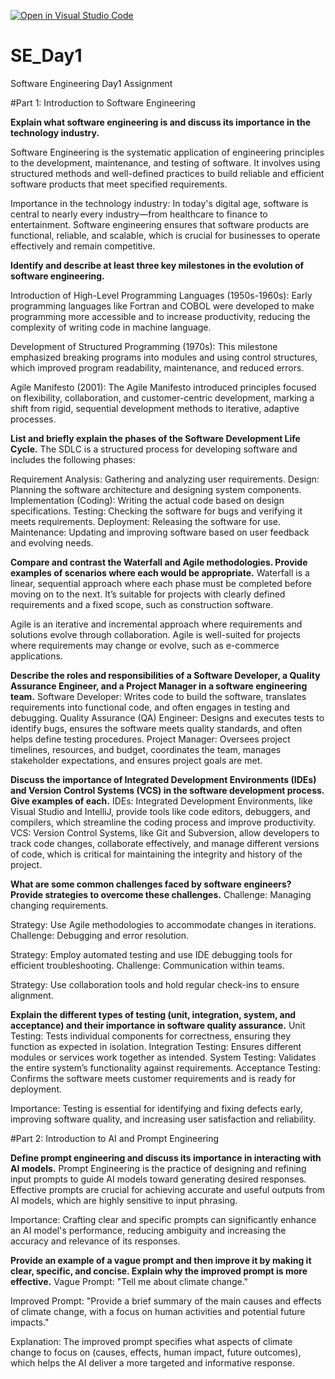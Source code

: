 [![Open in Visual Studio Code](https://classroom.github.com/assets/open-in-vscode-2e0aaae1b6195c2367325f4f02e2d04e9abb55f0b24a779b69b11b9e10269abc.svg)](https://classroom.github.com/online_ide?assignment_repo_id=16958424&assignment_repo_type=AssignmentRepo)
# SE_Day1
Software Engineering Day1 Assignment

#Part 1: Introduction to Software Engineering

**Explain what software engineering is and discuss its importance in the technology industry.**

Software Engineering is the systematic application of engineering principles to the development, maintenance, and testing of software. It involves using structured methods and well-defined practices to build reliable and efficient software products that meet specified requirements.

Importance in the technology industry: In today's digital age, software is central to nearly every industry—from healthcare to finance to entertainment. Software engineering ensures that software products are functional, reliable, and scalable, which is crucial for businesses to operate effectively and remain competitive.

**Identify and describe at least three key milestones in the evolution of software engineering.**

Introduction of High-Level Programming Languages (1950s-1960s): Early programming languages like Fortran and COBOL were developed to make programming more accessible and to increase productivity, reducing the complexity of writing code in machine language.

Development of Structured Programming (1970s): This milestone emphasized breaking programs into modules and using control structures, which improved program readability, maintenance, and reduced errors.

Agile Manifesto (2001): The Agile Manifesto introduced principles focused on flexibility, collaboration, and customer-centric development, marking a shift from rigid, sequential development methods to iterative, adaptive processes.

**List and briefly explain the phases of the Software Development Life Cycle.**
The SDLC is a structured process for developing software and includes the following phases:

Requirement Analysis: Gathering and analyzing user requirements.
Design: Planning the software architecture and designing system components.
Implementation (Coding): Writing the actual code based on design specifications.
Testing: Checking the software for bugs and verifying it meets requirements.
Deployment: Releasing the software for use.
Maintenance: Updating and improving software based on user feedback and evolving needs.


**Compare and contrast the Waterfall and Agile methodologies. Provide examples of scenarios where each would be appropriate.**
Waterfall is a linear, sequential approach where each phase must be completed before moving on to the next. It’s suitable for projects with clearly defined requirements and a fixed scope, such as construction software.

Agile is an iterative and incremental approach where requirements and solutions evolve through collaboration. Agile is well-suited for projects where requirements may change or evolve, such as e-commerce applications.

**Describe the roles and responsibilities of a Software Developer, a Quality Assurance Engineer, and a Project Manager in a software engineering team.**
Software Developer: Writes code to build the software, translates requirements into functional code, and often engages in testing and debugging.
Quality Assurance (QA) Engineer: Designs and executes tests to identify bugs, ensures the software meets quality standards, and often helps define testing procedures.
Project Manager: Oversees project timelines, resources, and budget, coordinates the team, manages stakeholder expectations, and ensures project goals are met.

**Discuss the importance of Integrated Development Environments (IDEs) and Version Control Systems (VCS) in the software development process. Give examples of each.**
IDEs: Integrated Development Environments, like Visual Studio and IntelliJ, provide tools like code editors, debuggers, and compilers, which streamline the coding process and improve productivity.
VCS: Version Control Systems, like Git and Subversion, allow developers to track code changes, collaborate effectively, and manage different versions of code, which is critical for maintaining the integrity and history of the project.

**What are some common challenges faced by software engineers? Provide strategies to overcome these challenges.**
Challenge: Managing changing requirements.

Strategy: Use Agile methodologies to accommodate changes in iterations.
Challenge: Debugging and error resolution.

Strategy: Employ automated testing and use IDE debugging tools for efficient troubleshooting.
Challenge: Communication within teams.

Strategy: Use collaboration tools and hold regular check-ins to ensure alignment.

**Explain the different types of testing (unit, integration, system, and acceptance) and their importance in software quality assurance.**
Unit Testing: Tests individual components for correctness, ensuring they function as expected in isolation.
Integration Testing: Ensures different modules or services work together as intended.
System Testing: Validates the entire system’s functionality against requirements.
Acceptance Testing: Confirms the software meets customer requirements and is ready for deployment.

Importance: Testing is essential for identifying and fixing defects early, improving software quality, and increasing user satisfaction and reliability.


#Part 2: Introduction to AI and Prompt Engineering


**Define prompt engineering and discuss its importance in interacting with AI models.**
Prompt Engineering is the practice of designing and refining input prompts to guide AI models toward generating desired responses. Effective prompts are crucial for achieving accurate and useful outputs from AI models, which are highly sensitive to input phrasing.

Importance: Crafting clear and specific prompts can significantly enhance an AI model's performance, reducing ambiguity and increasing the accuracy and relevance of its responses.


**Provide an example of a vague prompt and then improve it by making it clear, specific, and concise. Explain why the improved prompt is more effective.**
Vague Prompt: "Tell me about climate change."

Improved Prompt: "Provide a brief summary of the main causes and effects of climate change, with a focus on human activities and potential future impacts."

Explanation: The improved prompt specifies what aspects of climate change to focus on (causes, effects, human impact, future outcomes), which helps the AI deliver a more targeted and informative response.
